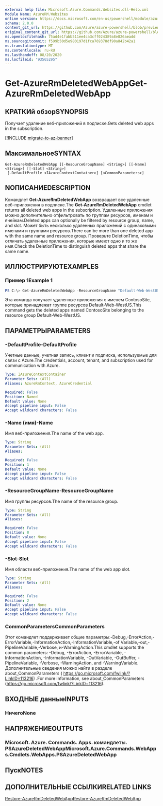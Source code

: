 ```yaml
---
external help file: Microsoft.Azure.Commands.Websites.dll-Help.xml
Module Name: AzureRM.Websites
online version: https://docs.microsoft.com/en-us/powershell/module/azurerm.websites/get-azurermdeletedwebapp
schema: 2.0.0
content_git_url: https://github.com/Azure/azure-powershell/blob/preview/src/ResourceManager/Websites/Commands.Websites/help/Get-AzureRmDeletedWebApp.md
original_content_git_url: https://github.com/Azure/azure-powershell/blob/preview/src/ResourceManager/Websites/Commands.Websites/help/Get-AzureRmDeletedWebApp.md
ms.openlocfilehash: 75ad4e1fabb511ee4ca3cff024389a8e826aeadd
ms.sourcegitcommit: f599b50d5e980197d1fca769378df90a842b42a1
ms.translationtype: MT
ms.contentlocale: ru-RU
ms.lasthandoff: 08/20/2020
ms.locfileid: "93565295"
---
```

# <span data-ttu-id="aa3ac-101">Get-AzureRmDeletedWebApp</span><span class="sxs-lookup"><span data-stu-id="aa3ac-101">Get-AzureRmDeletedWebApp</span></span>

## <span data-ttu-id="aa3ac-102">КРАТКИй обзор</span><span class="sxs-lookup"><span data-stu-id="aa3ac-102">SYNOPSIS</span></span>
<span data-ttu-id="aa3ac-103">Получает удаление веб-приложений в подписке.</span><span class="sxs-lookup"><span data-stu-id="aa3ac-103">Gets deleted web apps in the subscription.</span></span>

[!INCLUDE [migrate-to-az-banner](../../includes/migrate-to-az-banner.md)]

## <span data-ttu-id="aa3ac-104">Максимальное</span><span class="sxs-lookup"><span data-stu-id="aa3ac-104">SYNTAX</span></span>

```
Get-AzureRmDeletedWebApp [[-ResourceGroupName] <String>] [[-Name] <String>] [[-Slot] <String>]
 [-DefaultProfile <IAzureContextContainer>] [<CommonParameters>]
```

## <span data-ttu-id="aa3ac-105">NОПИСАНИЕ</span><span class="sxs-lookup"><span data-stu-id="aa3ac-105">DESCRIPTION</span></span>
<span data-ttu-id="aa3ac-106">Командлет **Get-AzureRmDeletedWebApp** возвращает все удаленные веб-приложения в подписке.</span><span class="sxs-lookup"><span data-stu-id="aa3ac-106">The **Get-AzureRmDeletedWebApp** cmdlet returns all deleted web apps in the subscription.</span></span> <span data-ttu-id="aa3ac-107">Удаленные приложения можно дополнительно отфильтровать по группам ресурсов, именам и ячейкам.</span><span class="sxs-lookup"><span data-stu-id="aa3ac-107">Deleted apps can optionally be filtered by resource group, name, and slot.</span></span> <span data-ttu-id="aa3ac-108">Может быть несколько удаленных приложений с одинаковыми именами и группами ресурсов.</span><span class="sxs-lookup"><span data-stu-id="aa3ac-108">There can be more than one deleted app with the same name and resource group.</span></span> <span data-ttu-id="aa3ac-109">Проверьте DeletionTime, чтобы отличать удаленные приложения, которые имеют одно и то же имя.</span><span class="sxs-lookup"><span data-stu-id="aa3ac-109">Check the DeletionTime to distinguish deleted apps that share the same name.</span></span>

## <span data-ttu-id="aa3ac-110">ИЛЛЮСТРИРУЮТ</span><span class="sxs-lookup"><span data-stu-id="aa3ac-110">EXAMPLES</span></span>

### <span data-ttu-id="aa3ac-111">Пример 1</span><span class="sxs-lookup"><span data-stu-id="aa3ac-111">Example 1</span></span>
```powershell
PS C:\> Get-AzureRmDeletedWebApp -ResourceGroupName "Default-Web-WestUS" -Name "ContosoSite"
```

<span data-ttu-id="aa3ac-112">Эта команда получает удаленные приложения с именем ContosoSite, которые принадлежат группе ресурсов Default-Web-WestUS.</span><span class="sxs-lookup"><span data-stu-id="aa3ac-112">This command gets the deleted apps named ContosoSite belonging to the resource group Default-Web-WestUS.</span></span>

## <span data-ttu-id="aa3ac-113">ПАРАМЕТРЫ</span><span class="sxs-lookup"><span data-stu-id="aa3ac-113">PARAMETERS</span></span>

### <span data-ttu-id="aa3ac-114">-DefaultProfile</span><span class="sxs-lookup"><span data-stu-id="aa3ac-114">-DefaultProfile</span></span>
<span data-ttu-id="aa3ac-115">Учетные данные, учетная запись, клиент и подписка, используемые для связи с Azure.</span><span class="sxs-lookup"><span data-stu-id="aa3ac-115">The credentials, account, tenant, and subscription used for communication with Azure.</span></span>

```yaml
Type: IAzureContextContainer
Parameter Sets: (All)
Aliases: AzureRmContext, AzureCredential

Required: False
Position: Named
Default value: None
Accept pipeline input: False
Accept wildcard characters: False
```

### <span data-ttu-id="aa3ac-116">-Name (имя)</span><span class="sxs-lookup"><span data-stu-id="aa3ac-116">-Name</span></span>
<span data-ttu-id="aa3ac-117">Имя веб-приложения.</span><span class="sxs-lookup"><span data-stu-id="aa3ac-117">The name of the web app.</span></span>

```yaml
Type: String
Parameter Sets: (All)
Aliases:

Required: False
Position: 1
Default value: None
Accept pipeline input: False
Accept wildcard characters: False
```

### <span data-ttu-id="aa3ac-118">-ResourceGroupName</span><span class="sxs-lookup"><span data-stu-id="aa3ac-118">-ResourceGroupName</span></span>
<span data-ttu-id="aa3ac-119">Имя группы ресурсов.</span><span class="sxs-lookup"><span data-stu-id="aa3ac-119">The name of the resource group.</span></span>

```yaml
Type: String
Parameter Sets: (All)
Aliases:

Required: False
Position: 0
Default value: None
Accept pipeline input: False
Accept wildcard characters: False
```

### <span data-ttu-id="aa3ac-120">-Slot</span><span class="sxs-lookup"><span data-stu-id="aa3ac-120">-Slot</span></span>
<span data-ttu-id="aa3ac-121">Имя области веб-приложения.</span><span class="sxs-lookup"><span data-stu-id="aa3ac-121">The name of the web app slot.</span></span>

```yaml
Type: String
Parameter Sets: (All)
Aliases:

Required: False
Position: 2
Default value: None
Accept pipeline input: False
Accept wildcard characters: False
```

### <span data-ttu-id="aa3ac-122">CommonParameters</span><span class="sxs-lookup"><span data-stu-id="aa3ac-122">CommonParameters</span></span>
<span data-ttu-id="aa3ac-123">Этот командлет поддерживает общие параметры:-Debug,-ErrorAction,-ErrorVariable,-InformationAction,-InformationVariable,-of Variable,-out,-PipelineVariable,-Verbose, и-WarningAction.</span><span class="sxs-lookup"><span data-stu-id="aa3ac-123">This cmdlet supports the common parameters: -Debug, -ErrorAction, -ErrorVariable, -InformationAction, -InformationVariable, -OutVariable, -OutBuffer, -PipelineVariable, -Verbose, -WarningAction, and -WarningVariable.</span></span>
<span data-ttu-id="aa3ac-124">Дополнительные сведения можно найти в разделе about_CommonParameters ( https://go.microsoft.com/fwlink/?LinkID=113216) .</span><span class="sxs-lookup"><span data-stu-id="aa3ac-124">For more information, see about_CommonParameters (https://go.microsoft.com/fwlink/?LinkID=113216).</span></span>

## <span data-ttu-id="aa3ac-125">ВХОДНЫЕ данные</span><span class="sxs-lookup"><span data-stu-id="aa3ac-125">INPUTS</span></span>

### <span data-ttu-id="aa3ac-126">Ничего</span><span class="sxs-lookup"><span data-stu-id="aa3ac-126">None</span></span>

## <span data-ttu-id="aa3ac-127">НАПРЯЖЕНИЕ</span><span class="sxs-lookup"><span data-stu-id="aa3ac-127">OUTPUTS</span></span>

### <span data-ttu-id="aa3ac-128">Microsoft. Azure. Commands. Apps. командлеты. PSAzureDeletedWebApp</span><span class="sxs-lookup"><span data-stu-id="aa3ac-128">Microsoft.Azure.Commands.WebApps.Cmdlets.WebApps.PSAzureDeletedWebApp</span></span>

## <span data-ttu-id="aa3ac-129">Пуск</span><span class="sxs-lookup"><span data-stu-id="aa3ac-129">NOTES</span></span>

## <span data-ttu-id="aa3ac-130">ДОПОЛНИТЕЛЬНЫЕ ССЫЛКИ</span><span class="sxs-lookup"><span data-stu-id="aa3ac-130">RELATED LINKS</span></span>

[<span data-ttu-id="aa3ac-131">Restore-AzureRmDeletedWebApp</span><span class="sxs-lookup"><span data-stu-id="aa3ac-131">Restore-AzureRmDeletedWebApp</span></span>](./Restore-AzureRmDeletedWebApp.md)
